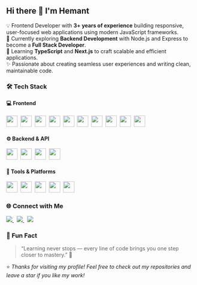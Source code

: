 ## Hi there 👋 I'm Hemant

💡 Frontend Developer with **3+ years of experience** building responsive, user-focused web applications using modern JavaScript frameworks.  
🚀 Currently exploring **Backend Development** with Node.js and Express to become a **Full Stack Developer**.  
🌱 Learning **TypeScript** and **Next.js** to craft scalable and efficient applications.  
✨ Passionate about creating seamless user experiences and writing clean, maintainable code.

### 🛠️ Tech Stack  

#### 💻 Frontend
<p align="left">
   <img src="https://skillicons.dev/icons?i=react" height="30"/>&nbsp;
  <img src="https://skillicons.dev/icons?i=nextjs" height="30"/>&nbsp;
  <img src="https://skillicons.dev/icons?i=redux" height="30"/>&nbsp;
  <img src="https://skillicons.dev/icons?i=js" height="30"/>&nbsp;
  <img src="https://skillicons.dev/icons?i=ts" height="30"/>&nbsp;
  <img src="https://skillicons.dev/icons?i=html" height="30"/>&nbsp;
  <img src="https://skillicons.dev/icons?i=css" height="30"/>&nbsp;
  <img src="https://skillicons.dev/icons?i=tailwind" height="30"/>&nbsp;
  <img src="https://skillicons.dev/icons?i=bootstrap" height="30"/>&nbsp;
  <img src="https://skillicons.dev/icons?i=materialui" height="30"/>
</p>


#### ⚙️ Backend & API
<p align="left">
    <img src="https://skillicons.dev/icons?i=nodejs" height="30"/>&nbsp;
  <img src="https://skillicons.dev/icons?i=express" height="30"/>&nbsp;
  <img src="https://skillicons.dev/icons?i=mongodb" height="30"/>&nbsp;
  <img src="https://skillicons.dev/icons?i=postman" height="30"/>
</p>

#### 🧰 Tools & Platforms
<p align="left">
  <img src="https://skillicons.dev/icons?i=git" height="30"/>&nbsp;
  <img src="https://skillicons.dev/icons?i=github" height="30"/>&nbsp;
  <img src="https://skillicons.dev/icons?i=vercel" height="30"/>&nbsp;
  <img src="https://skillicons.dev/icons?i=netlify" height="30"/>&nbsp;
  <img src="https://skillicons.dev/icons?i=cloudinary" height="30"/>
</p>

### 🌐 Connect with Me  
<p align="left">
  <a href="https://linkedin.com/in/yourlinkedin" target="_blank">
    <img src="https://img.shields.io/badge/LinkedIn-%230077B5.svg?style=for-the-badge&logo=linkedin&logoColor=white" />
  </a>&nbsp;
  <a href="mailto:your@email.com">
    <img src="https://img.shields.io/badge/Email-D14836?style=for-the-badge&logo=gmail&logoColor=white" />
  </a>&nbsp;
  <a href="https://yourportfolio.com" target="_blank">
    <img src="https://img.shields.io/badge/Portfolio-%23000000.svg?style=for-the-badge&logo=vercel&logoColor=white" />
  </a>
</p>

### 🧩 Fun Fact  
> “Learning never stops — every line of code brings you one step closer to mastery.” 💫  

⭐ *Thanks for visiting my profile! Feel free to check out my repositories and leave a star if you like my work!*  
